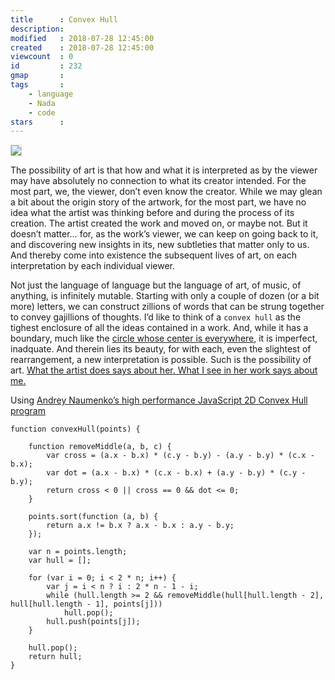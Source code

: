 ```yaml
---
title      : Convex Hull
description: 
modified   : 2018-07-28 12:45:00
created    : 2018-07-28 12:45:00
viewcount  : 0
id         : 232
gmap       : 
tags       :
    - language
    - Nada
    - code
stars      : 
---
```


<img src="stars.gif" style="border: 1px solid lightgrey;">

The possibility of art is that how and what it is interpreted as by the viewer may have absolutely no connection to what its creator intended. For the most part, we, the viewer, don’t even know the creator. While we may glean a bit about the origin story of the artwork, for the most part, we have no idea what the artist was thinking before and during the process of its creation. The artist created the work and moved on, or maybe not. But it doesn’t matter… for, as the work’s viewer, we can keep on going back to it, and discovering new insights in its, new subtleties that matter only to us. And thereby come into existence the subsequent lives of art, on each interpretation by each individual viewer.

Not just the language of language but the language of art, of music, of anything, is infinitely mutable. Starting with only a couple of dozen (or a bit more) letters, we can construct zillions of words that can be strung together to convey gajillions of thoughts. I’d like to think of a `convex hull` as the tighest enclosure of all the ideas contained in a work. And, while it has a boundary, much like the [circle whose center is everywhere](/Circle-whose-center-is-everywhere), it is imperfect, inadquate. And therein lies its beauty, for with each, even the slightest of rearrangement, a new interpretation is possible. Such is the possibility of art. [What the artist does says about her. What I see in her work says about me.](/What-You-Do-Says-About-You)

Using [Andrey Naumenko’s high performance JavaScript 2D Convex Hull program](https://github.com/indy256/convexhull-js) 

    function convexHull(points) {

        function removeMiddle(a, b, c) {
            var cross = (a.x - b.x) * (c.y - b.y) - (a.y - b.y) * (c.x - b.x);
            var dot = (a.x - b.x) * (c.x - b.x) + (a.y - b.y) * (c.y - b.y);
            return cross < 0 || cross == 0 && dot <= 0;
        }

        points.sort(function (a, b) {
            return a.x != b.x ? a.x - b.x : a.y - b.y;
        });

        var n = points.length;
        var hull = [];

        for (var i = 0; i < 2 * n; i++) {
            var j = i < n ? i : 2 * n - 1 - i;
            while (hull.length >= 2 && removeMiddle(hull[hull.length - 2], hull[hull.length - 1], points[j]))
                hull.pop();
            hull.push(points[j]);
        }

        hull.pop();
        return hull;
    }